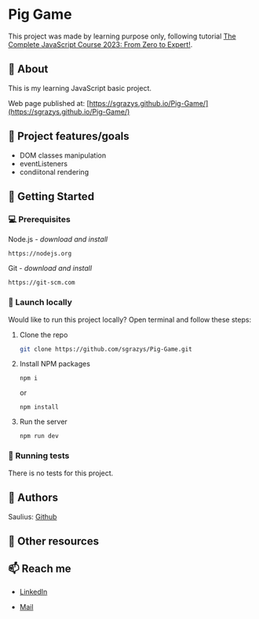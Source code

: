 # Pig Game

This project was made by learning purpose only, following tutorial [The Complete JavaScript Course 2023: From Zero to Expert!](https://www.udemy.com/course/the-complete-javascript-course/).

## 🌟 About

This is my learning JavaScript basic project.

Web page published at: [https://sgrazys.github.io/Pig-Game/](https://sgrazys.github.io/Pig-Game/)

## 🎯 Project features/goals

- DOM classes manipulation
- eventListeners
- condiitonal rendering

## 🧰 Getting Started

### 💻 Prerequisites

Node.js - _download and install_

```
https://nodejs.org
```

Git - _download and install_

```
https://git-scm.com
```

### 🚀 Launch locally

Would like to run this project locally? Open terminal and follow these steps:

1. Clone the repo
   ```sh
   git clone https://github.com/sgrazys/Pig-Game.git
   ```
2. Install NPM packages
   ```
   npm i
   ```
   or
   ```
   npm install
   ```
3. Run the server
   ```
   npm run dev
   ```

### 🧪 Running tests

There is no tests for this project.

## 🥸 Authors

Saulius: [Github](https://github.com/sgrazys)

## 🔗 Other resources

## 📫 Reach me

- [LinkedIn](https://www.linkedin.com/in/saulius-grazys/)

- [Mail](mailto:s.grazys@gmail.com)
